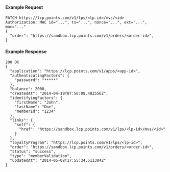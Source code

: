 #### Example Request

    PATCH https://lcp.points.com/v1/lps/<lp-id>/mvs/<id>
    Authorization: MAC id="...", ts="...", nonce="...", ext="...", mac="..."
    {
      "order": "https://sandbox.lcp.points.com/v1/orders/<order-id>",
    }

#### Example Response

    200 OK
    {
      "application": "https://lcp.points.com/v1/apps/<app-id>",
      "authenticatingFactors": {
        "password": "*****"
      },
      "balance": 2000,
      "createdAt": "2014-04-19T07:56:08.482556Z",
      "identifyingFactors": {
        "firstName": "John",
        "lastName": "Doe",
        "memberId": "1234"
      },
      "links": {
        "self": {
          "href": "https://sandbox.lcp.points.com/v1/lps/<lp-id>/mvs/<id>"
        }
      },
      "loyaltyProgram": "https://lcp.points.com/v1/lps/<lp-id>",
      "order": "https://sandbox.lcp.points.com/v1/orders/<order-id>",
      "status": "success",
      "type": "memberValidation",
      "updatedAt": "2014-05-08T17:55:34.511304Z"
    }







